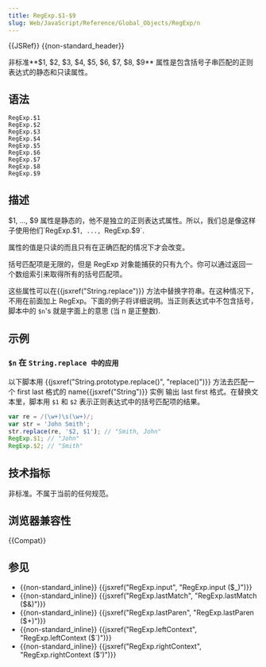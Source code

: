 ```yaml
---
title: RegExp.$1-$9
slug: Web/JavaScript/Reference/Global_Objects/RegExp/n
---
```


{{JSRef}} {{non-standard_header}}

非标准**$1, $2, $3, $4, $5, $6, $7, $8, $9** 属性是包含括号子串匹配的正则表达式的静态和只读属性。

## 语法

```plain
RegExp.$1
RegExp.$2
RegExp.$3
RegExp.$4
RegExp.$5
RegExp.$6
RegExp.$7
RegExp.$8
RegExp.$9
```

## 描述

$1, ..., $9 属性是静态的，他不是独立的正则表达式属性。所以，我们总是像这样子使用他们`RegExp.$1`, ..., `RegExp.$9`.

属性的值是只读的而且只有在正确匹配的情况下才会改变。

括号匹配项是无限的，但是 RegExp 对象能捕获的只有九个。你可以通过返回一个数组索引来取得所有的括号匹配项。

这些属性可以在{{jsxref("String.replace")}} 方法中替换字符串。在这种情况下，不用在前面加上 RegExp。下面的例子将详细说明。当正则表达式中不包含括号，脚本中的 `$n`'s 就是字面上的意思 (当 n 是正整数).

## 示例

### `$n` 在 `String.replace 中的应用`

以下脚本用 {{jsxref("String.prototype.replace()", "replace()")}} 方法去匹配一个 first last 格式的 name{{jsxref("String")}} 实例 输出 last first 格式。在替换文本里，脚本用 `$1` 和 `$2` 表示正则表达式中的括号匹配项的结果。

```js
var re = /(\w+)\s(\w+)/;
var str = 'John Smith';
str.replace(re, '$2, $1'); // "Smith, John"
RegExp.$1; // "John"
RegExp.$2; // "Smith"
```

## 技术指标

非标准。不属于当前的任何规范。

## 浏览器兼容性

{{Compat}}

## 参见

- {{non-standard_inline}} {{jsxref("RegExp.input", "RegExp.input ($_)")}}
- {{non-standard_inline}} {{jsxref("RegExp.lastMatch", "RegExp.lastMatch ($&amp;)")}}
- {{non-standard_inline}} {{jsxref("RegExp.lastParen", "RegExp.lastParen ($+)")}}
- {{non-standard_inline}} {{jsxref("RegExp.leftContext", "RegExp.leftContext ($`)")}}
- {{non-standard_inline}} {{jsxref("RegExp.rightContext", "RegExp.rightContext ($')")}}
